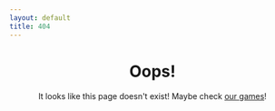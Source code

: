 ```yaml
---
layout: default
title: 404
---
```


<div align="center">
   <h1>Oops!</h1>
   <p>It looks like this page doesn't exist! Maybe check <a href="/">our games</a>!</p>
</div>